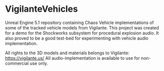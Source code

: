 # VigilanteVehicles
Unreal Engine 5.1 repository containing Chaos Vehicle implementations of some of the tracked vehicle models from Vigilante. This project was created for a demo for the Shockworks subsystem for procedural explosion audio. It also proved to be a good test-bed for experimenting with vehicle audio implementation.

All rights to the 3D models and materials belongs to Vigilante: https://vigilante.us/ 
All audio-implementation is available to use for non-commercial use only.
